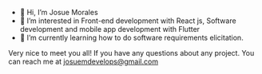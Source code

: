 - 👋 Hi, I’m Josue Morales
- 👀 I’m interested in Front-end development with React js, Software development and mobile app development with Flutter
- 🌱 I’m currently learning how to do software requirements elicitation.

Very nice to meet you all! If you have any questions about any project. You can reach me at
josuemdevelops@gmail.com
